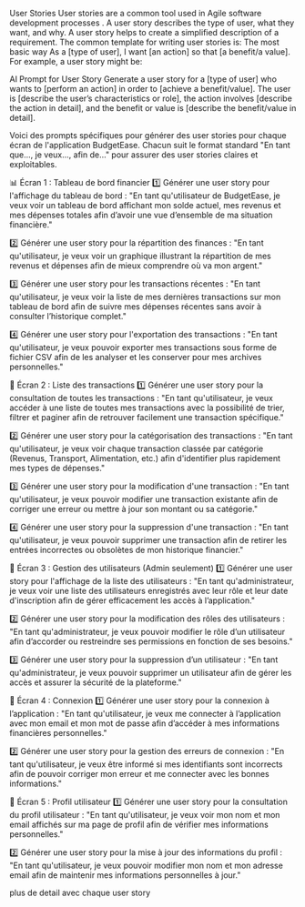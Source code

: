 User Stories
User stories are a common tool used in Agile software development processes . A user story describes the type of user, what they want, and why.
 A user story helps to create a simplified description of a requirement. 
 The common template for writing user stories is:
 The most basic way
 As a [type of user], I want [an action] so that [a benefit/a value].
 For example, a user story might be: 

AI Prompt for User Story
Generate a user story for a [type of user] who wants to [perform an action] in order to [achieve a benefit/value]. The user is [describe the user’s characteristics or role], the action involves [describe the action in detail], and the benefit or value is [describe the benefit/value in detail].

Voici des prompts spécifiques pour générer des user stories pour chaque écran de l'application BudgetEase. Chacun suit le format standard "En tant que..., je veux..., afin de..." pour assurer des user stories claires et exploitables.

📊 Écran 1 : Tableau de bord financier
1️⃣ Générer une user story pour l'affichage du tableau de bord :
"En tant qu'utilisateur de BudgetEase, je veux voir un tableau de bord affichant mon solde actuel, mes revenus et mes dépenses totales afin d’avoir une vue d’ensemble de ma situation financière."

2️⃣ Générer une user story pour la répartition des finances :
"En tant qu'utilisateur, je veux voir un graphique illustrant la répartition de mes revenus et dépenses afin de mieux comprendre où va mon argent."

3️⃣ Générer une user story pour les transactions récentes :
"En tant qu'utilisateur, je veux voir la liste de mes dernières transactions sur mon tableau de bord afin de suivre mes dépenses récentes sans avoir à consulter l’historique complet."

4️⃣ Générer une user story pour l'exportation des transactions :
"En tant qu'utilisateur, je veux pouvoir exporter mes transactions sous forme de fichier CSV afin de les analyser et les conserver pour mes archives personnelles."

📜 Écran 2 : Liste des transactions
1️⃣ Générer une user story pour la consultation de toutes les transactions :
"En tant qu'utilisateur, je veux accéder à une liste de toutes mes transactions avec la possibilité de trier, filtrer et paginer afin de retrouver facilement une transaction spécifique."

2️⃣ Générer une user story pour la catégorisation des transactions :
"En tant qu'utilisateur, je veux voir chaque transaction classée par catégorie (Revenus, Transport, Alimentation, etc.) afin d'identifier plus rapidement mes types de dépenses."

3️⃣ Générer une user story pour la modification d'une transaction :
"En tant qu'utilisateur, je veux pouvoir modifier une transaction existante afin de corriger une erreur ou mettre à jour son montant ou sa catégorie."

4️⃣ Générer une user story pour la suppression d'une transaction :
"En tant qu'utilisateur, je veux pouvoir supprimer une transaction afin de retirer les entrées incorrectes ou obsolètes de mon historique financier."

👤 Écran 3 : Gestion des utilisateurs (Admin seulement)
1️⃣ Générer une user story pour l'affichage de la liste des utilisateurs :
"En tant qu'administrateur, je veux voir une liste des utilisateurs enregistrés avec leur rôle et leur date d'inscription afin de gérer efficacement les accès à l’application."

2️⃣ Générer une user story pour la modification des rôles des utilisateurs :
"En tant qu'administrateur, je veux pouvoir modifier le rôle d’un utilisateur afin d’accorder ou restreindre ses permissions en fonction de ses besoins."

3️⃣ Générer une user story pour la suppression d’un utilisateur :
"En tant qu'administrateur, je veux pouvoir supprimer un utilisateur afin de gérer les accès et assurer la sécurité de la plateforme."

🔐 Écran 4 : Connexion
1️⃣ Générer une user story pour la connexion à l’application :
"En tant qu'utilisateur, je veux me connecter à l’application avec mon email et mon mot de passe afin d’accéder à mes informations financières personnelles."

2️⃣ Générer une user story pour la gestion des erreurs de connexion :
"En tant qu'utilisateur, je veux être informé si mes identifiants sont incorrects afin de pouvoir corriger mon erreur et me connecter avec les bonnes informations."

👤 Écran 5 : Profil utilisateur
1️⃣ Générer une user story pour la consultation du profil utilisateur :
"En tant qu'utilisateur, je veux voir mon nom et mon email affichés sur ma page de profil afin de vérifier mes informations personnelles."

2️⃣ Générer une user story pour la mise à jour des informations du profil :
"En tant qu'utilisateur, je veux pouvoir modifier mon nom et mon adresse email afin de maintenir mes informations personnelles à jour."

plus de detail avec chaque user story 
